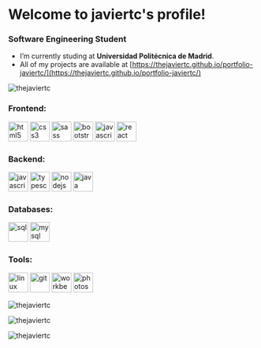 <h1 align="left">Welcome to javiertc's profile!</h1>
<h3 align="left">Software Engineering Student</h3>

- I’m currently studing at **Universidad Politécnica de Madrid**.
- All of my projects are available at [https://thejaviertc.github.io/portfolio-javiertc/](https://thejaviertc.github.io/portfolio-javiertc/)

<p align="left"> <img src="https://komarev.com/ghpvc/?username=thejaviertc&label=Profile%20views&color=0e75b6&style=flat" alt="thejaviertc" /> </p>

<h3 align="left">Frontend:</h3>
<p align="left"> 
  <img src="https://upload.wikimedia.org/wikipedia/commons/3/38/HTML5_Badge.svg" alt="html5" width="40" height="40"/>
  <img src="https://upload.wikimedia.org/wikipedia/commons/6/62/CSS3_logo.svg" alt="css3" width="40" height="40"/>
  <img src="https://cdn.worldvectorlogo.com/logos/sass-1.svg" alt="sass" width="40" height="40"/>
  <img src="https://upload.wikimedia.org/wikipedia/commons/b/b2/Bootstrap_logo.svg" alt="bootstrap" width="40" height="40"/>
  <img src="https://upload.wikimedia.org/wikipedia/commons/9/99/Unofficial_JavaScript_logo_2.svg" alt="javascript" width="40" height="40"/>
  <img src="https://upload.wikimedia.org/wikipedia/commons/4/47/React.svg" alt="react" width="40" height="40"/>
</p>

<h3 align="left">Backend:</h3>
<p align="left"> 
  <img src="https://upload.wikimedia.org/wikipedia/commons/9/99/Unofficial_JavaScript_logo_2.svg" alt="javascript" width="40" height="40"/>
  <img src="https://upload.wikimedia.org/wikipedia/commons/4/4c/Typescript_logo_2020.svg" alt="typescript" width="40" height="40"/>
  <img src="https://upload.wikimedia.org/wikipedia/commons/d/d9/Node.js_logo.svg" alt="nodejs" width="40" height="40"/>
  <img src="https://upload.wikimedia.org/wikipedia/en/3/30/Java_programming_language_logo.svg" alt="java" width="40" height="40"/>
</p>

<h3 align="left">Databases:</h3>
<p align="left"> 
  <img src="https://www.logo.wine/a/logo/Oracle_SQL_Developer/Oracle_SQL_Developer-Logo.wine.svg" alt="sql" width="40" height="40"/>
  <img src="https://www.logo.wine/a/logo/MySQL/MySQL-Logo.wine.svg" alt="mysql" width="40" height="40"/>
</p>

<h3 align="left">Tools:</h3>
<p align="left">
  <img src="https://upload.wikimedia.org/wikipedia/commons/3/35/Tux.svg" alt="linux" width="40" height="40"/>
  <img src="https://upload.wikimedia.org/wikipedia/commons/3/3f/Git_icon.svg" alt="git" width="40" height="40"/>
  <img src="https://www.logo.wine/a/logo/MySQL/MySQL-Logo.wine.svg" alt="workbench" width="40" height="40"/>
  <img src="https://upload.wikimedia.org/wikipedia/commons/a/af/Adobe_Photoshop_CC_icon.svg" alt="photoshop" width="40" height="40"/>
</p>

<p><img align="center" src="https://github-readme-stats.vercel.app/api/top-langs?username=thejaviertc&show_icons=true&theme=tokyonight&locale=en&layout=compact" alt="thejaviertc" /></p>
<p>&nbsp;<img align="left" src="https://github-readme-stats.vercel.app/api?username=thejaviertc&show_icons=true&theme=tokyonight&locale=en" alt="thejaviertc" /></p>
<p><img align="left" src="https://github-readme-streak-stats.herokuapp.com/?user=thejaviertc&theme=dark" alt="thejaviertc" /></p>
